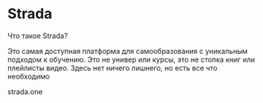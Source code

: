 # Strada


Что такое Strada?

Это самая доступная платформа для самообразования с уникальным подходом к обучению. Это не универ или курсы, это не стопка книг или плейлисты видео. Здесь нет ничего лишнего, но есть все что необходимо

strada.one
